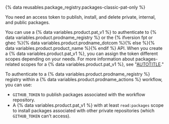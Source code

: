 {% data reusables.package_registry.packages-classic-pat-only %}

You need an access token to publish, install, and delete private, internal, and public packages.

You can use a {% data variables.product.pat_v1 %} to authenticate to {% data variables.product.prodname_registry %} or the {% ifversion fpt or ghec %}{% data variables.product.prodname_dotcom %}{% else %}{% data variables.product.product_name %}{% endif %} API. When you create a {% data variables.product.pat_v1 %}, you can assign the token different scopes depending on your needs. For more information about packages-related scopes for a {% data variables.product.pat_v1 %}, see "[AUTOTITLE](/packages/learn-github-packages/about-permissions-for-github-packages#about-scopes-and-permissions-for-package-registries)."

To authenticate to a {% data variables.product.prodname_registry %} registry within a {% data variables.product.prodname_actions %} workflow, you can use:
* `GITHUB_TOKEN` to publish packages associated with the workflow repository.
* A {% data variables.product.pat_v1 %} with at least `read:packages` scope to install packages associated with other private repositories (which `GITHUB_TOKEN` can't access).
